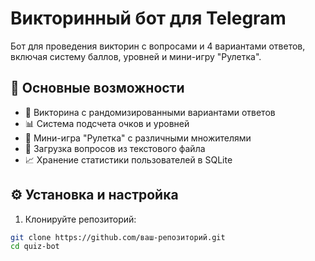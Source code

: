 # Викторинный бот для Telegram

Бот для проведения викторин с вопросами и 4 вариантами ответов, включая систему баллов, уровней и мини-игру "Рулетка".

## 📌 Основные возможности

- 🎯 Викторина с рандомизированными вариантами ответов
- 📊 Система подсчета очков и уровней
- 🎰 Мини-игра "Рулетка" с различными множителями
- 📝 Загрузка вопросов из текстового файла
- 📈 Хранение статистики пользователей в SQLite

## ⚙️ Установка и настройка

1. Клонируйте репозиторий:
```bash
git clone https://github.com/ваш-репозиторий.git
cd quiz-bot
